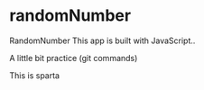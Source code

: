 # randomNumber
RandomNumber
This app is built with JavaScript..

A little bit practice (git commands)

This is sparta
